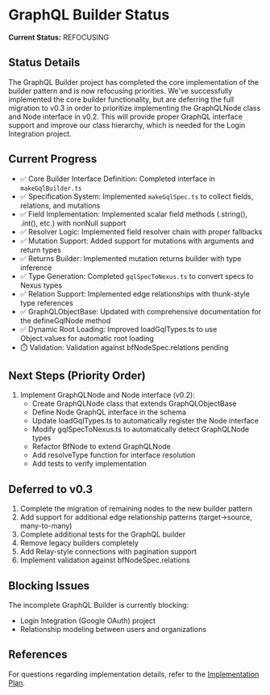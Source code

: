 # GraphQL Builder Status

**Current Status:** REFOCUSING

## Status Details

The GraphQL Builder project has completed the core implementation of the builder
pattern and is now refocusing priorities. We've successfully implemented the
core builder functionality, but are deferring the full migration to v0.3 in
order to prioritize implementing the GraphQLNode class and Node interface in
v0.2. This will provide proper GraphQL interface support and improve our class
hierarchy, which is needed for the Login Integration project.

## Current Progress

- ✅ Core Builder Interface Definition: Completed interface in
  `makeGqlBuilder.ts`
- ✅ Specification System: Implemented `makeGqlSpec.ts` to collect fields,
  relations, and mutations
- ✅ Field Implementation: Implemented scalar field methods (.string(), .int(),
  etc.) with nonNull support
- ✅ Resolver Logic: Implemented field resolver chain with proper fallbacks
- ✅ Mutation Support: Added support for mutations with arguments and return
  types
- ✅ Returns Builder: Implemented mutation returns builder with type inference
- ✅ Type Generation: Completed `gqlSpecToNexus.ts` to convert specs to Nexus
  types
- ✅ Relation Support: Implemented edge relationships with thunk-style type
  references
- ✅ GraphQLObjectBase: Updated with comprehensive documentation for the
  defineGqlNode method
- ✅ Dynamic Root Loading: Improved loadGqlTypes.ts to use Object.values for
  automatic root loading
- ⏱️ Validation: Validation against bfNodeSpec.relations pending

## Next Steps (Priority Order)

1. Implement GraphQLNode and Node interface (v0.2):
   - Create GraphQLNode class that extends GraphQLObjectBase
   - Define Node GraphQL interface in the schema
   - Update loadGqlTypes.ts to automatically register the Node interface
   - Modify gqlSpecToNexus.ts to automatically detect GraphQLNode types
   - Refactor BfNode to extend GraphQLNode
   - Add resolveType function for interface resolution
   - Add tests to verify implementation

## Deferred to v0.3

1. Complete the migration of remaining nodes to the new builder pattern
2. Add support for additional edge relationship patterns (target→source,
   many-to-many)
3. Complete additional tests for the GraphQL builder
4. Remove legacy builders completely
5. Add Relay-style connections with pagination support
6. Implement validation against bfNodeSpec.relations

## Blocking Issues

The incomplete GraphQL Builder is currently blocking:

- Login Integration (Google OAuth) project
- Relationship modeling between users and organizations

## References

For questions regarding implementation details, refer to the
[Implementation Plan](/apps/bfDb/docs/0.1/implementation-plan.md).
